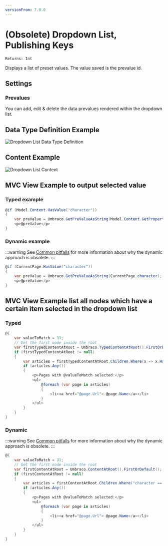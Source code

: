 ```yaml
---
versionFrom: 7.0.0
---
```


# (Obsolete) Dropdown List, Publishing Keys

`Returns: Int`

Displays a list of preset values. The value saved is the prevalue id.

## Settings

### Prevalues

You can add, edit & delete the data prevalues rendered within the dropdown list.

## Data Type Definition Example

![Dropdown List Data Type Definition](images/Dropdown-List-Keys-DataType.png)

## Content Example

![Dropdown List Content](images/Dropdown-List-Keys-Content.png)

## MVC View Example to output selected value

### Typed example

```csharp
@if (Model.Content.HasValue("character"))
{
    var preValue = Umbraco.GetPreValueAsString(Model.Content.GetPropertyValue<int>("character"));
    <p>@preValue</p>
}
```

### Dynamic example

:::warning
See [Common pitfalls](https://our.umbraco.com/documentation/reference/Common-Pitfalls/#dynamics) for more information about why the dynamic approach is obsolete.
:::

```csharp
@if (CurrentPage.HasValue("character"))
{
    var preValue = Umbraco.GetPreValueAsString(CurrentPage.character);
    <p>@preValue</p>
}
```

## MVC View Example list all nodes which have a certain item selected in the dropdown list

### Typed

```csharp
@{
    var valueToMatch = 31;
    // Get the first node inside the root
    var firstTypedContentAtRoot = Umbraco.TypedContentAtRoot().FirstOrDefault();
    if (firstTypedContentAtRoot != null)
    {
        var articles = firstTypedContentAtRoot.Children.Where(x => x.HasValue("character") && x.GetPropertyValue<int>("character") == valueToMatch);
        if (articles.Any())
        {
            <p>Pages with @valueToMatch selected:</p>
            <ul>
                @foreach (var page in articles)
                {
                    <li><a href="@page.Url"> @page.Name</a></li>
                }
            </ul>
        }
    }
}
```

### Dynamic

:::warning
See [Common pitfalls](https://our.umbraco.com/documentation/reference/Common-Pitfalls/#dynamics) for more information about why the dynamic approach is obsolete.
:::

```csharp
@{
    var valueToMatch = 31;
    // Get the first node inside the root
    var firstContentAtRoot = Umbraco.ContentAtRoot().FirstOrDefault();
    if (firstContentAtRoot != null)
    {
        var articles = firstContentAtRoot.Children.Where("character == @0", valueToMatch);
        if (articles.Any())
        {
            <p>Pages with @valueToMatch selected:</p>
            <ul>
                @foreach (var page in articles)
                {
                    <li><a href="@page.Url"> @page.Name</a></li>
                }
            </ul>
        }
    }
}
```
